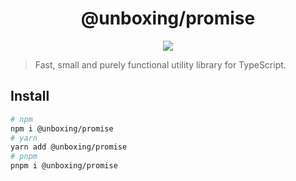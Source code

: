 <h1 align="center">@unboxing/promise</h1>

<p align="center">
  <a href="https://www.npmjs.com/package/@unboxing/promise">
    <img src="https://img.shields.io/npm/v/@unboxing/promise?color=81A2BE&label=" />
  </a>
</p>

> Fast, small and purely functional utility library for TypeScript.

## Install

```bash
# npm
npm i @unboxing/promise
# yarn
yarn add @unboxing/promise
# pnpm
pnpm i @unboxing/promise
